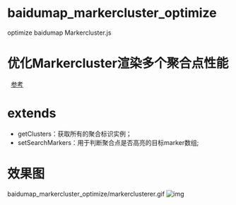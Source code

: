 # baidumap_markercluster_optimize
optimize baidumap Markercluster.js
# 优化Markercluster渲染多个聚合点性能
   [参考](http://www.cnblogs.com/lightnull/p/6184867.html)
# extends 
 - getClusters：获取所有的聚合标识实例；
 - setSearchMarkers：用于判断聚合点是否高亮的目标marker数组;
# 效果图
baidumap_markercluster_optimize/markerclusterer.gif
![img](https://github.com/leafsu3340/baidumap_markercluster_optimize/blob/master/markerclusterer.gif)
